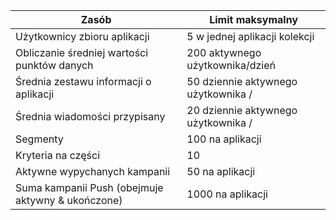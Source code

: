 Zasób|Limit maksymalny
---|---
Użytkownicy zbioru aplikacji|5 w jednej aplikacji kolekcji
Obliczanie średniej wartości punktów danych|200 aktywnego użytkownika/dzień
Średnia zestawu informacji o aplikacji|50 dziennie aktywnego użytkownika /
Średnia wiadomości przypisany|20 dziennie aktywnego użytkownika /
Segmenty|100 na aplikacji
Kryteria na części|10
Aktywne wypychanych kampanii|50 na aplikacji
Suma kampanii Push (obejmuje aktywny & ukończone)|1000 na aplikacji
